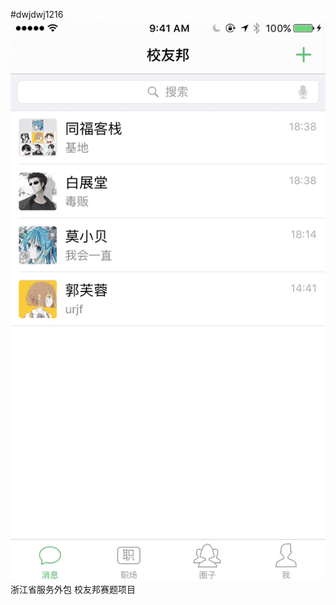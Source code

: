 #dwjdwj1216
![image](https://github.com/dwjdwj1216/xiaoYouBang/blob/master/main.gif )
浙江省服务外包 校友邦赛题项目
